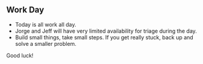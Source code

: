 ## Work Day

* Today is all work all day.
* Jorge and Jeff will have very limited availability for triage during the day.
* Build small things, take small steps. If you get really stuck, back up and solve
a smaller problem.

Good luck!
